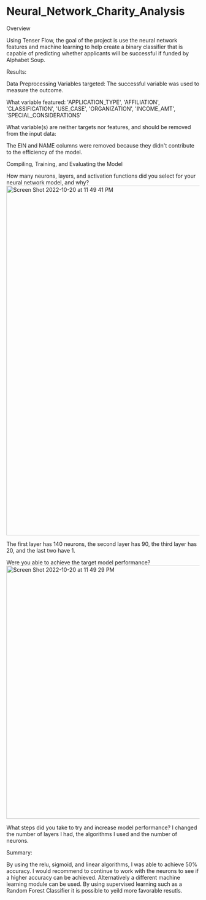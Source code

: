 # Neural_Network_Charity_Analysis


Overview

Using Tenser Flow, the goal of the project is use the neural network features and machine learning to help create a binary classifier that is capable of predicting whether applicants will be successful if funded by Alphabet Soup.

Results:

Data Preprocessing Variables targeted: The successful variable was used to measure the outcome.

What variable featured: 'APPLICATION_TYPE', 'AFFILIATION', 'CLASSIFICATION', 'USE_CASE', 'ORGANIZATION', 'INCOME_AMT', 'SPECIAL_CONSIDERATIONS'

What variable(s) are neither targets nor features, and should be removed from the input data:

The EIN and NAME columns were removed because they didn't contribute to the efficiency of the model.

Compiling, Training, and Evaluating the Model

How many neurons, layers, and activation functions did you select for your neural network model, and why?<img width="910" alt="Screen Shot 2022-10-20 at 11 49 41 PM" src="https://user-images.githubusercontent.com/106028585/202596996-5bbbca2d-9143-435e-a23b-0d394ba96217.png">

The first layer has 140 neurons, the second layer has 90, the third layer has 20, and the last two have 1.

Were you able to achieve the target model performance? <img width="659" alt="Screen Shot 2022-10-20 at 11 49 29 PM" src="https://user-images.githubusercontent.com/106028585/202597077-6703547f-78ad-4e42-8c9c-ceecc4645e26.png">


What steps did you take to try and increase model performance? I changed the number of layers I had, the algorithms I used and the number of neurons.

Summary:

By using the relu, sigmoid, and linear algorithms, I was able to achieve 50% accuracy. I would recommend to continue to work with the neurons to see if a higher accuracy can be achieved. Alternatively a different machine learning module can be used. By using supervised learning such as a Random Forest Classifier it is possible to yeild more favorable resutls.

